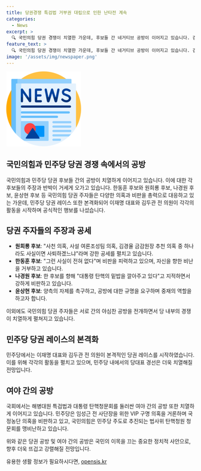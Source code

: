```yaml
---
title: 당권경쟁 특검법 거부권 대립으로 인한 난타전 계속
categories:
  - News
excerpt: >
  🔍 국민의힘 당권 경쟁이 치열한 가운데, 후보들 간 네거티브 공방이 이어지고 있습니다. 김건희 여사 문자 무시 논란, 댓글팀 의혹, 한동훈 후보의 여론조성팀 운영 의혹 등으로 공세가 거세지고, 원희룡 후보와의 공방이 확대되고 있습니다. 한동훈 후보와의 공방엔 나경원 후보와 원희룡 후보도 개입하며 치열함을 더하고 있습니다. 국민의힘 당권 주자 4명의 토론회에서도 공방이 예상됩니다. 민주당도 당권 레이스를 시작하며, 이재명 대표와 김두관 전 의원의 활동이 시작되었습니다. 해병대원 특검법과 탄핵 청문회를 둘러싼 여야 공방도 치열하게 이어지고 있습니다. 민주당은 임성근 전 사단장을 위한 VIP 구명 의혹을 토대로 대여 압박을 강화하고, 국민의힘은 탄핵청원 청문회를 맹비난하며 대선에 불복하는 것이라고 비판하고 있습니다.
feature_text: >
  🔍 국민의힘 당권 경쟁이 치열한 가운데, 후보들 간 네거티브 공방이 이어지고 있습니다. 김건희 여사 문자 무시 논란, 댓글팀 의혹, 한동훈 후보의 여론조성팀 운영 의혹 등으로 공세가 거세지고, 원희룡 후보와의 공방이 확대되고 있습니다. 한동훈 후보와의 공방엔 나경원 후보와 원희룡 후보도 개입하며 치열함을 더하고 있습니다. 국민의힘 당권 주자 4명의 토론회에서도 공방이 예상됩니다. 민주당도 당권 레이스를 시작하며, 이재명 대표와 김두관 전 의원의 활동이 시작되었습니다. 해병대원 특검법과 탄핵 청문회를 둘러싼 여야 공방도 치열하게 이어지고 있습니다. 민주당은 임성근 전 사단장을 위한 VIP 구명 의혹을 토대로 대여 압박을 강화하고, 국민의힘은 탄핵청원 청문회를 맹비난하며 대선에 불복하는 것이라고 비판하고 있습니다.
image: '/assets/img/newspaper.png'
---
```


<p><img src="/assets/img/newspaper.png" alt="kimp 속보" /></p>

<h2 data-ke-size="size26">국민의힘과 민주당 당권 경쟁 속에서의 공방</h2>

<p>국민의힘과 민주당 당권 후보들 간의 공방이 치열하게 이어지고 있습니다. 이에 대한 각 후보들의 주장과 반박이 거세게 오가고 있습니다. 한동훈 후보와 원희룡 후보, 나경원 후보, 윤상현 후보 등 국민의힘 당권 주자들은 다양한 의혹과 비판을 총력으로 대응하고 있는 가운데, 민주당 당권 레이스 또한 본격화되어 이재명 대표와 김두관 전 의원이 각각의 활동을 시작하며 공식적인 행보를 나섰습니다.</p>

<h2 data-ke-size="size26">당권 주자들의 주장과 공세</h2>

<ul>
  <li><b>원희룡 후보</b>: "사천 의혹, 사설 여론조성팀 의혹, 김경율 금감원장 추천 의혹 중 하나라도 사실이면 사퇴하겠느냐"라며 강한 공세를 펼치고 있습니다.</li>
  <li><b>한동훈 후보</b>: "그런 사실이 전혀 없다"며 비판을 피력하고 있으며, 자신을 향한 비난을 거부하고 있습니다.</li>
  <li><b>나경원 후보</b>: 한 후보를 향해 "대통령 탄핵의 밑밥을 깔아주고 있다"고 지적하면서 강하게 비판하고 있습니다.</li>
  <li><b>윤상현 후보</b>: 양측의 자제를 촉구하고, 공방에 대한 규명을 요구하며 중재의 역할을 하고자 합니다.</li>
</ul>

<p>이외에도 국민의힘 당권 주자들은 서로 간의 야심찬 공방을 전개하면서 당 내부의 경쟁이 치열하게 펼쳐지고 있습니다.</p>

<h2 data-ke-size="size26">민주당 당권 레이스의 본격화</h2>

<p>민주당에서는 이재명 대표와 김두관 전 의원이 본격적인 당권 레이스를 시작하였습니다. 이를 위해 각각의 활동을 펼치고 있으며, 민주당 내에서의 당대표 경선은 더욱 치열해질 전망입니다.</p>

<h2 data-ke-size="size26">여야 간의 공방</h2>

<p>국회에서는 해병대원 특검법과 대통령 탄핵청문회를 둘러싼 여야 간의 공방 또한 치열하게 이어지고 있습니다. 민주당은 임성근 전 사단장을 위한 VIP 구명 의혹을 거론하며 국정농단 의혹을 비판하고 있고, 국민의힘은 민주당 주도로 추진되는 법사위 탄핵청원 청문회를 맹비난하고 있습니다.</p>

<p>위와 같은 당권 공방 및 여야 간의 공방은 국민의 이목을 끄는 중요한 정치적 사안으로, 향후 더욱 뜨겁고 강렬해질 전망입니다.</p>
유용한 생활 정보가 필요하시다면, <a href="https://opensis.kr" rel="dofollow">opensis.kr</a>


